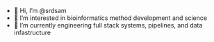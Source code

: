 - 👋 Hi, I’m @srdsam
- 👀 I’m interested in bioinformatics method development and science
- 🌱 I’m currently engineering full stack systems, pipelines, and data infastructure

<!---
srdsam/srdsam is a ✨ special ✨ repository because its `README.md` (this file) appears on your GitHub profile.
You can click the Preview link to take a look at your changes.
--->
